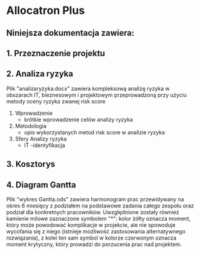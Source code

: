 # Allocatron Plus<br />
## Niniejsza dokumentacja zawiera:<br />
## 1. Przeznaczenie projektu
## 2. Analiza ryzyka
Plik "analizaryzyka.docx" zawiera kompleksową analizę ryzyka w obszarach IT, bieznesowym i projektowym przeprowadzoną przy użyciu metody oceny ryzyka zwanej risk score
1. Wprowadzenie
   - krótkie wprowadzenie celów analizy ryzyka
2. Metodologia
   - opis wykorzystanych metod risk score w analizie ryzyka
3. Sfery Analizy ryzyka
   - IT
     -identyfikacja 
## 3. Kosztorys<br />

## 4. Diagram Gantta<br />
Plik "wykres Gantta.ods" zawiera harmonogram prac przewidywany na okres 6 miesięcy z podziałem na podstawowe zadania całego zespołu oraz podział dla konkretnych pracowników. Uwzględnione zostały również kamienie milowe zaznaczone symbolem "*": kolor żółty oznacza moment, który może powodować komplikacje w projekcie, ale nie spowoduje wycofania się z niego (istnieje możliwość zastosowania alternatywnego rozwiązania), z kolei ten sam symbol w kolorze czerwonym oznacza moment krytyczny, który prowadzi do porzucenia prac nad projektem.
